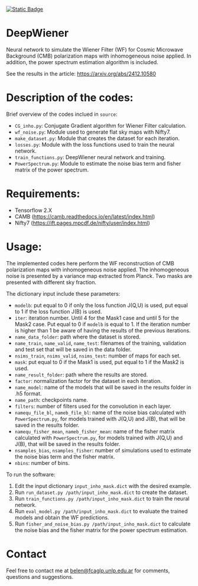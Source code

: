 [![Static Badge](https://img.shields.io/badge/arxiv-2412.10580-blue)](https://arxiv.org/abs/2412.10580)

# DeepWiener
Neural network to simulate the Wiener Filter (WF) for Cosmic Microwave Background (CMB) polarization maps with inhomogeneous noise applied. In addition, the power spectrum estimation algorithm is included.

See the results in the article: https://arxiv.org/abs/2412.10580


# Description of the codes: 

Brief overview of the codes inclued in ``source``:
- ``CG_inho.py``: Conjugate Gradient algorithm for Wiener Filter calculation.
- ``wf_noise.py``: Module used to generate flat sky maps with Nifty7.
- ``make_dataset.py``: Module that creates the dataset for each iteration.
- ``losses.py``: Module with the loss functions used to train the neural network. 
- ``train_functions.py``: DeepWiener neural network and training.
- ``PowerSpectrum.py``: Module to estimate the noise bias term and fisher matrix of the power spectrum.

# Requirements: 

- Tensorflow 2.X
- CAMB (https://camb.readthedocs.io/en/latest/index.html)
- Nifty7 (https://ift.pages.mpcdf.de/nifty/user/index.html)


# Usage: 

The implemented codes here perform the WF reconstruction of CMB polarization maps with inhomogeneous noise applied. The inhomogeneous noise is presented by a variance map extracted from Planck. Two masks are presented with different sky fraction. 

The dictionary input include these parameters:

- ``modelb``: put equal to 0 if only the loss function J(Q,U) is used, put equal to 1 if the loss function J(B) is used.
- ``iter``: iteration number. Until 4 for the Mask1 case and until 5 for the Mask2 case. Put equal to 0 if ``modelb`` is equal to 1. If the iteration number is higher than 1 be aware of having the results of the previous iterations.    
- ``name_data_folder``: path where the dataset is stored.
- ``name_train``, ``name_valid``, ``name_test``: filenames of the training, validation and test set that will be saved in the data folder.
- ``nsims_train``, ``nsims_valid``, ``nsims_test``: number of maps for each set.
- ``mask``: put equal to 0 if the Mask1 is used, put equal to 1 if the Mask2 is used.
- ``name_result_folder``: path where the results are stored.
- ``factor``: normalization factor for the dataset in each iteration.
- ``name_model``: name of the models that will be saved in the results folder in .h5 format.
- ``name_path``: checkpoints name.
- ``filters``: number of filters used for the convolution in each layer.
- ``namequ_file_bl``, ``nameb_file_bl``: name of the noise bias calculated with ``PowerSpectrum.py``, for models trained with J(Q,U) and J(B), that will be saved in the results folder.
- ``namequ_fisher_mean``, ``nameb_fisher_mean``: name of the fisher matrix calculated with ``PowerSpectrum.py``, for models trained with J(Q,U) and J(B), that will be saved in the results folder.
- ``nsamples_bias``, ``nsamples_fisher``: number of simulations used to estimate the noise bias term and the fisher matrix.
- ``nbins``: number of bins.

To run the software: 

1. Edit the input dictionary ``input_inho_mask.dict`` with the desired example.
2. Run ``run_dataset.py /path/input_inho_mask.dict`` to create the dataset.
3. Run ``train_functions.py /path/input_inho_mask.dict`` to train the neural network.
4. Run ``eval_model.py /path/input_inho_mask.dict`` to evaluate the trained models and obtain the WF predictions.
5. Run ``fisher_and_noise_bias.py /path/input_inho_mask.dict`` to calculate the noise bias and the fisher matrix for the power spectrum estimation.

# Contact 

Feel free to contact me at belen@fcaglp.unlp.edu.ar for comments, questions and suggestions.










